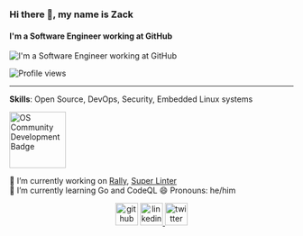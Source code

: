 ### Hi there 👋, my name is Zack
#### I'm a Software Engineer working at GitHub
![I'm a Software Engineer working at GitHub](https://resources.github.com/assets/img/site/octocat-help.svg)

![Profile views](https://gpvc.arturio.dev/zkoppert)

---

**Skills**: Open Source, DevOps, Security, Embedded Linux systems

<img src='https://github.com/zkoppert/zkoppert/blob/master/Rabb%20School%20of%20Continuing%20Studies%20-%20Brandeis%20University%20-%20Open%20Source%20Community%20Development%20-%202020-09-15.png?raw=true' alt='OS Community Development Badge' height='100' >

🔭 I’m currently working on [Rally](https://github.com/github/rally), [Super Linter](https://github.com/github/super-linter)  
🌱 I’m currently learning Go and CodeQL 
😄 Pronouns: he/him  

<div align="center">
  <a href="https://github.com/zkoppert"> <img src='https://cdn.jsdelivr.net/npm/simple-icons@3.0.1/icons/github.svg' alt='github' height='40' ></a>  
  <a href="https://www.linkedin.com/in/zack-koppert/"><img src='https://cdn.jsdelivr.net/npm/simple-icons@3.0.1/icons/linkedin.svg' alt='linkedin' height='40'> </a>  
  <a href="https://twitter.com/ZacheryK89"><img src='https://cdn.jsdelivr.net/npm/simple-icons@3.0.1/icons/twitter.svg' alt='twitter' height='40'></a>
</div>
